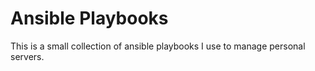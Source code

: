 # Ansible Playbooks

This is a small collection of ansible playbooks I use to manage personal
servers.
